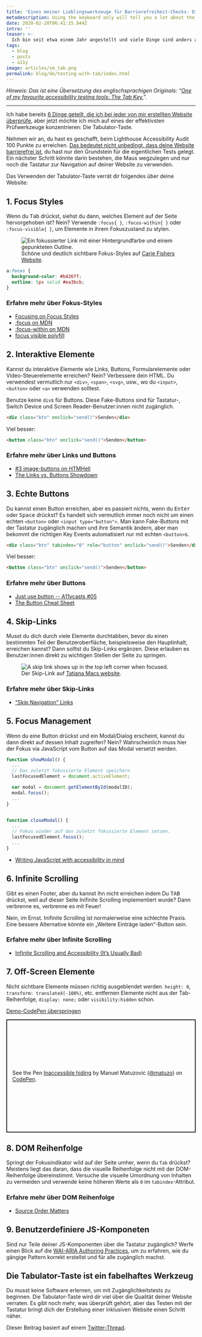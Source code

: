 ```yaml
---
title: 'Eines meiner Lieblingswerkzeuge für Barrierefreiheit-Checks: Die Tabulator-Taste.'
metadescription: Using the keyboard only will tell you a lot about the accessiblity of your website.
date: 2020-02-20T06:41:15.944Z
intro: ''
teaser: >-
  Ich bin seit etwa einem Jahr angestellt und viele Dinge sind anders als bei meiner freiberuflichen Tätigkeit zuvor. Eine interessante Neuerung ist, dass ich regelmäßig die Zugänglichkeit von Tools Dritter bewerten muss. Dabei bleibt normalerweise keine Zeit für eine vollständige Prüfung, ich muss mir so schnell wie möglich einen guten Überblick über die Qualität eines Produkts verschaffen können.
tags:
  - blog
  - posts
  - a11y
image: articles/sm_tab.png
permalink: blog/de/testing-with-tab/index.html
---
```


*Hinweis: Das ist eine Übersetzung des englischsprachigen Originals: “[One of my favourite accessibility testing tools: The Tab Key.](/blog/testing-with-tab)”.*

<hr>

Ich habe bereits [6 Dinge geteilt, die ich bei jeder von mir erstellten Website überprüfe](/blog/beyond-automatic-accessibility-testing-6-things-i-check-on-every-website-i-build/), aber jetzt möchte ich mich auf eines der effektivsten Prüfwerkzeuge konzentrieren: Die Tabulator-Taste.

Nehmen wir an, du hast es geschafft, beim Lighthouse Accessibility Audit 100 Punkte zu erreichen. [Das bedeutet nicht unbedingt, dass deine Website barrierefrei ist](/blog/building-the-most-inaccessible-site-possible-with-a-perfect-lighthouse-score/), du hast nur den Grundstein für die eigentlichen Tests gelegt. Ein nächster Schritt könnte darin bestehen, die Maus wegzulegen und nur noch die Tastatur zur Navigation auf deiner Website zu verwenden.

Das Verwenden der Tabulator-Taste verrät dir folgendes über deine Website:

## 1. Focus Styles

Wenn du <kbd>Tab</kbd> drückst, siehst du dann, welches Element auf der Seite hervorgehoben ist? Nein? Verwende `:focus{ }`, `:focus-within{ }` oder `:focus-visible{ }`, um Elemente in ihrem Fokuszustand zu stylen.

<figure class="figure">
  <span class="content__image-wrapper">
     <img class="content__image" src="https://res.cloudinary.com/dp3mem7or/image/upload/c_scale,w_800/v1582178732/articles/tabkey/tab_a11y_carie.png" alt="Ein fokussierter Link mit einer Hintergrundfarbe und einem gepunkteten Outline.">
  </span>

  <figcaption>Schöne und deutlich sichtbare Fokus-Styles auf <a href="https://cariefisher.com/">Carie Fishers Website</a>.</figcaption>
</figure>

```css
a:focus {
  background-color: #b426ff;
  outline: 5px solid #ea3bcb;
}
```

### Erfahre mehr über Fokus-Styles

- [Focusing on Focus Styles](https://css-tricks.com/focusing-on-focus-styles/)
- [:focus on MDN](https://developer.mozilla.org/en-US/docs/Web/CSS/:focus)
- [:focus-within on MDN](https://developer.mozilla.org/en-US/docs/Web/CSS/:focus-within)
- [focus visible polyfill](https://github.com/WICG/focus-visible)

## 2. Interaktive Elemente

Kannst du interaktive Elemente wie Links, Buttons, Formularelemente oder Video-Steuerelemente erreichen?
Nein? Verbessere dein HTML. Du verwendest vermutlich nur `<div>`, `<span>`, `<svg>`,  usw., wo du `<input>`, `<button>` oder `<a>` verwenden solltest.

Benutze keine `div`s für Buttons. Diese Fake-Buttons sind für Tastatur-, Switch Device und Screen Reader-Benutzer:innen nicht zugänglich.

```html
<div class="btn" onclick="send()">Senden</div>
```

Viel besser:

```html
<button class="btn" onclick="send()">Senden</button>
```

### Erfahre mehr über Links und Buttons

- [#3 image-buttons on HTMHell](https://www.htmhell.dev/3-image-buttons/)
- [The Links vs. Buttons Showdown ](https://www.youtube.com/watch?v=8XjwDq9zG4I)

## 3. Echte Buttons

Du kannst einen Button erreichen, aber es passiert nichts, wenn du <kbd>Enter</kbd> oder <kbd>Space</kbd> drückst? Es handelt sich vermutlich immer noch nicht um einen echten `<button>` oder `<input type="button">`. Man kann Fake-Buttons mit der Tastatur zugänglich machen und ihre Semantik ändern, aber man bekommt die richtigen Key Events automatisiert nur mit echten `<button>`s.


```html
<div class="btn" tabindex="0" role="button" onclick="send()">Senden</div>
```

Viel besser:

```html
<button class="btn" onclick="send()">Senden</button>
```

### Erfahre mehr über Buttons

- [Just use button -- A11ycasts #05](https://www.youtube.com/watch?v=CZGqnp06DnI)
- [The Button Cheat Sheet](https://www.buttoncheatsheet.com/)

## 4. Skip-Links

Musst du dich durch viele Elemente durchtabben, bevor du einen bestimmten Teil der Benutzeroberfläche, beispielsweise den Hauptinhalt, erreichen kannst? Dann solltst du Skip-Links ergänzen. Diese erlauben es Benutzer:innen direkt zu wichtigen Stellen der Seite zu springen.

<figure class="figure">
  <span class="content__image-wrapper">
     <img class="content__image" src="https://res.cloudinary.com/dp3mem7or/image/upload/c_scale,w_800/v1582178732/articles/tabkey/tab_a11y_tatiana.png" alt="A skip link shows up in the top left corner when focused.">
  </span>

  <figcaption>Der Skip-Link auf <a href="https://tatianamac.com/">Tatiana Macs website</a>.</figcaption>
</figure>

### Erfahre mehr über Skip-Links

- [“Skip Navigation” Links](https://webaim.org/techniques/skipnav/)

## 5. Focus Management

Wenn du eine Button drückst und ein Modal/Dialog erscheint, kannst du dann direkt auf dessen Inhalt zugreifen? Nein? Wahrscheinlich muss hier der Fokus via JavaScript vom Button auf das Modal versetzt werden.

```js
function showModal() {
  ...
  // Das zuletzt fokussierte Element speichern
  lastFocusedElement = document.activeElement;

  var modal = document.getElementById(modalID);
  modal.focus();
  ...
}


function closeModal() {
  ...
  // Fokus wieder auf das zuletzt fokussierte Element setzen.
  lastFocusedElement.focus();
  ...
}
```

- [Writing JavaScript with accessibility in mind](https://medium.com/@matuzo/writing-javascript-with-accessibility-in-mind-a1f6a5f467b9#7a0c)

## 6. Infinite Scrolling

Gibt es einen Footer, aber du kannst ihn nicht erreichen indem Du <kbd>TAB</kbd> drückst, weil auf dieser Seite Inifinite Scrolling implementiert wurde? Dann verbrenne es, verbrenne es mit Feuer!

Nein, im Ernst. Inifinite Scrolling ist normalerweise eine schlechte Praxis. Eine bessere Alternative könnte ein „Weitere Einträge laden“-Button sein.

### Erfahre mehr über Infinite Scrolling

- [Infinite Scrolling and Accessibility (It’s Usually Bad)](http://www.webaxe.org/infinite-scrolling-and-accessibility/)

## 7. Off-Screen Elemente

Nicht sichtbare Elemente müssen richtig ausgeblendet werden. `height: 0`, `transform: translateX(-100%)`, etc. entfernen Elemente nicht aus der Tab-Reihenfolge, `display: none;` oder `visibility:hidden` schon.

<div class="skip-link-container">
<a href="#codepen1-skip" class="skip-link skip-link--inline">Demo-CodePen überspringen</a>
</div>

<p class="codepen" data-height="300" data-theme-id="6054" data-default-tab="result" data-user="matuzo" data-slug-hash="yxrRGz" style="height: 300px; box-sizing: border-box; display: flex; align-items: center; justify-content: center; border: 2px solid; margin: 1em 0; padding: 1em;" data-pen-title="Inaccessible hiding">
  <span>See the Pen <a href="https://codepen.io/matuzo/pen/yxrRGz">
  Inaccessible hiding</a> by Manuel Matuzovic (<a href="https://codepen.io/matuzo">@matuzo</a>)
  on <a href="https://codepen.io">CodePen</a>.</span>
</p>

<h2 id="codepen1-skip">8. DOM Reihenfolge</h2>

Springt der Fokusindikator wild auf der Seite umher, wenn du `Tab` drückst? Meistens liegt das daran, dass die visuelle Reihenfolge nicht mit der DOM-Reihenfolge übereinstimmt. Versuche die visuelle Umordnung von Inhalten zu vermeiden und verwende keine höheren Werte als `0` im `tabindex`-Attribut.

### Erfahre mehr über DOM Reihenfolge

- [Source Order Matters](https://adrianroselli.com/2015/09/source-order-matters.html)

## 9. Benutzerdefiniere JS-Komponeten

Sind nur Teile deiner JS-Komponenten über die Tastatur zugänglich? Werfe einen Blick auf die [WAI-ARIA Authoring Practices](https://www.w3.org/TR/wai-aria-practices-1.1/), um zu erfahren, wie du gängige Pattern korrekt erstellst und für alle zugänglich machst.

## Die Tabulator-Taste ist ein fabelhaftes Werkzeug

Du musst keine Software erlernen, um mit Zugänglichkeitstests zu beginnen. Die Tabulator-Taste wird dir viel über die Qualität deiner Website verraten. Es gibt noch mehr, was überprüft gehört, aber das Testen mit der Tastatur bringt dich der Erstellung einer inklusiven Website einen Schritt näher.

Dieser Beitrag basiert auf einem [Twitter-Thread](https://twitter.com/mmatuzo/status/1090932098456801281).

<script async src="https://static.codepen.io/assets/embed/ei.js"></script>
